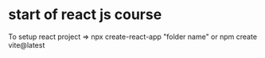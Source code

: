 # start of react js course
To setup react project => npx create-react-app "folder name"   or npm create vite@latest
